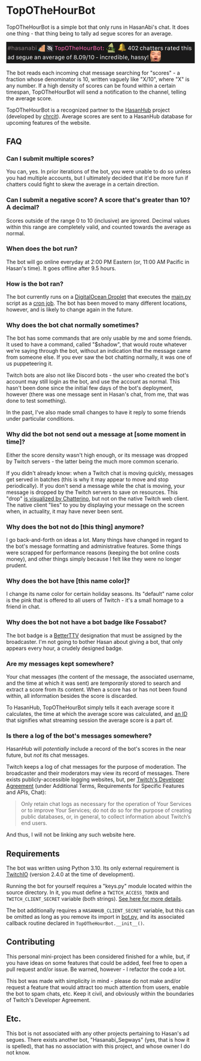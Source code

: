 # TopOTheHourBot

TopOTheHourBot is a simple bot that only runs in HasanAbi's chat. It does one thing - that thing being to tally ad segue scores for an average.

![](./.github/assets/example.png)

The bot reads each incoming chat message searching for "scores" - a fraction whose denominator is 10, written vaguely like "X/10", where "X" is any number. If a high density of scores can be found within a certain timespan, TopOTheHourBot will send a notification to the channel, telling the average score.

TopOTheHourBot is a recognized partner to the [HasanHub](https://www.hasanhub.com/) project (developed by [chrcit](https://twitter.com/chrcit)). Average scores are sent to a HasanHub database for upcoming features of the website.

## FAQ

### Can I submit multiple scores?

You can, yes. In prior iterations of the bot, you were unable to do so unless you had multiple accounts, but I ultimately decided that it'd be more fun if chatters could fight to skew the average in a certain direction.

### Can I submit a negative score? A score that's greater than 10? A decimal?

Scores outside of the range 0 to 10 (inclusive) are ignored. Decimal values within this range are completely valid, and counted towards the average as normal.

### When does the bot run?

The bot will go online everyday at 2:00 PM Eastern (or, 11:00 AM Pacific in Hasan's time). It goes offline after 9.5 hours.

### How is the bot ran?

The bot currently runs on a [DigitalOcean Droplet](https://www.digitalocean.com/products/droplets) that executes the [main.py](main.py) script as a [cron job](https://en.wikipedia.org/wiki/Cron). The bot has been moved to many different locations, however, and is likely to change again in the future.

### Why does the bot chat normally sometimes?

The bot has some commands that are only usable by me and some friends. It used to have a command, called "$shadow", that would route whatever we're saying through the bot, without an indication that the message came from someone else. If you ever saw the bot chatting normally, it was one of us puppeteering it.

Twitch bots are also not like Discord bots - the user who created the bot's account may still login as the bot, and use the account as normal. This hasn't been done since the initial few days of the bot's deployment, however (there was one message sent in Hasan's chat, from me, that was done to test something).

In the past, I've also made small changes to have it reply to some friends under particular conditions.

### Why did the bot not send out a message at [some moment in time]?

Either the score density wasn't high enough, or its message was dropped by Twitch servers - the latter being the much more common scenario.

If you didn't already know: when a Twitch chat is moving quickly, messages get served in batches (this is why it may appear to move and stop periodically). If you don't send a message while the chat is moving, your message is dropped by the Twitch servers to save on resources. This "drop" [is visualized by Chatterino](https://github.com/Chatterino/chatterino2/issues/1213), but not on the native Twitch web client. The native client "lies" to you by displaying your message on the screen when, in actuality, it may have never been sent.

### Why does the bot not do [this thing] anymore?

I go back-and-forth on ideas a lot. Many things have changed in regard to the bot's message formatting and administrative features. Some things were scrapped for performance reasons (keeping the bot online costs money), and other things simply because I felt like they were no longer prudent.

### Why does the bot have [this name color]?

I change its name color for certain holiday seasons. Its "default" name color is the pink that is offered to all users of Twitch - it's a small homage to a friend in chat.

### Why does the bot not have a bot badge like Fossabot?

The bot badge is a [BetterTTV](https://betterttv.com/) designation that must be assigned by the broadcaster. I'm not going to bother Hasan about giving a bot, that only appears every hour, a crudely designed badge.

### Are my messages kept somewhere?

Your chat messages (the content of the message, the associated username, and the time at which it was sent) are *temporarily* stored to search and extract a score from its content. When a score has or has not been found within, all information besides the score is discarded.

To HasanHub, TopOTheHourBot simply tells it each average score it calculates, the time at which the average score was calculated, and [an ID](https://en.wikipedia.org/wiki/Universally_unique_identifier) that signifies what streaming session the average score is a part of.

### Is there a log of the bot's messages somewhere?

HasanHub will *potentially* include a record of the bot's scores in the near future, but *not* its chat messages.

Twitch keeps a log of chat messages for the purpose of moderation. The broadcaster and their moderators may view its record of messages. There exists publicly-accessible logging websites, but, per [Twitch's Developer Agreement](https://www.twitch.tv/p/en/legal/developer-agreement/) (under Additional Terms, Requirements for Specific Features and APIs, Chat):

> Only retain chat logs as necessary for the operation of Your Services or to improve Your Services; do not do so for the purpose of creating public databases, or, in general, to collect information about Twitch’s end users.

And thus, I will not be linking any such website here.

## Requirements

The bot was written using Python 3.10. Its only external requirement is [TwitchIO](https://twitchio.dev/en/latest/) (version 2.4.0 at the time of development).

Running the bot for yourself requires a "keys.py" module located within the source directory. In it, you must define a `TWITCH_ACCESS_TOKEN` and `TWITCH_CLIENT_SECRET` variable (both strings). [See here for more details](https://dev.twitch.tv/docs/irc/authenticate-bot/).

The bot additionally requires a `HASANHUB_CLIENT_SECRET` variable, but this can be omitted as long as you remove its import in [bot.py](source/bot.py), and its associated callback routine declared in `TopOTheHourBot.__init__()`.

## Contributing

This personal mini-project has been considered finished for a while, but, if you have ideas on some features that could be added, feel free to open a pull request and/or issue. Be warned, however - I refactor the code a lot.

This bot was made with simplicity in mind - please do not make and/or request a feature that would attract too much attention from users, enable the bot to spam chats, etc. Keep it civil, and obviously within the boundaries of Twitch's Developer Agreement.

## Etc.

This bot is not associated with any other projects pertaining to Hasan's ad segues. There exists another bot, "Hasanabi_Segways" (yes, that is how it is spelled), that has no association with this project, and whose owner I do not know.
